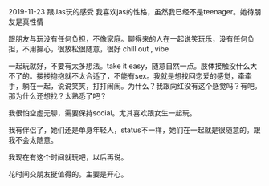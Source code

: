 2019-11-23 跟Jas玩的感受
我喜欢jas的性格，虽然我已经不是teenager。她待朋友是真性情

跟朋友与玩没有任何负担，不像家庭。聊得来的人在一起说笑玩乐，没有任何负担，不用操心，很放松很随意，很好 chill out , vibe

一起玩就好，不要有太多想法。take it easy，随意自然一点。肢体接触没什么大不了的。搂搂抱抱就不太合适了，不能有sex。我就是想找回恋爱的感觉，牵牵手，躺在一起，说说笑笑，打打闹闹。为什么？我跟向红没有这个感觉吗？有吧。那为什么还想找？太熟悉了吧？

我很怕空虚无聊，需要保持social。尤其喜欢跟女生一起玩。

我有伴侣了，她们还是单身年轻人，status不一样，她们在一起就是很随意的。跟我不会太随意。

我现在有这个时间就玩吧，以后再说。

花时间交朋友挺值得的。主要是开心。
